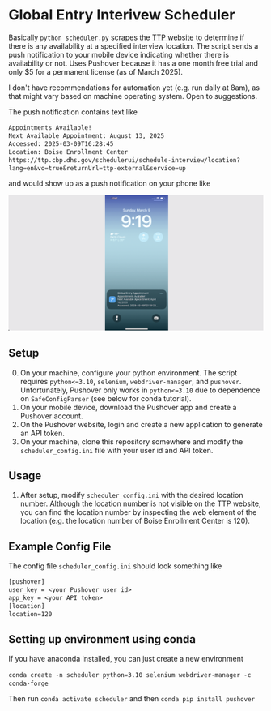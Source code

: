 # Global Entry Interivew Scheduler

Basically `python scheduler.py` scrapes the [TTP website](https://ttp.cbp.dhs.gov/schedulerui/schedule-interview/location?lang=en&vo=true&returnUrl=ttp-external&service=up) to determine if there is any availability at a specified interview location. The script sends a push notification to your mobile device indicating whether there is availability or not. Uses Pushover because it has a one month free trial and only $5 for a permanent license (as of March 2025).

I don't have recommendations for automation yet (e.g. run daily at 8am), as that might vary based on machine operating system. Open to suggestions.

The push notification contains text like

```
Appointments Available!
Next Available Appointment: August 13, 2025
Accessed: 2025-03-09T16:28:45
Location: Boise Enrollment Center
https://ttp.cbp.dhs.gov/schedulerui/schedule-interview/location?lang=en&vo=true&returnUrl=ttp-external&service=up
```

and would show up as a push notification on your phone like

![example screenshot](example_screenshot.png)

## Setup

0. On your machine, configure your python environment. The script requires `python<=3.10`, `selenium`, `webdriver-manager`, and `pushover`. Unfortunately, Pushover only works in `python<=3.10` due to dependence on `SafeConfigParser` (see below for conda tutorial).
2. On your mobile device, download the Pushover app and create a Pushover account.
3. On the Pushover website, login and create a new application to generate an API token.
4. On your machine, clone this repository somewhere and modify the `scheduler_config.ini` file with your user id and API token.

## Usage

1.  After setup, modify `scheduler_config.ini` with the desired location number. Although the location number is not visible on the TTP website, you can find the location number by inspecting the web element of the location (e.g. the location number of Boise Enrollment Center is 120).

## Example Config File

The config file `scheduler_config.ini` should look something like
```
[pushover]
user_key = <your Pushover user id>
app_key = <your API token>
[location]
location=120
```

## Setting up environment using conda

If you have anaconda installed, you can just create a new environment

`conda create -n scheduler python=3.10 selenium webdriver-manager -c conda-forge`

Then run `conda activate scheduler` and then `conda pip install pushover`
